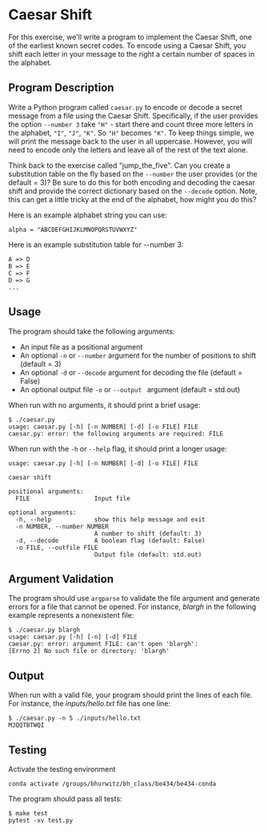 # Caesar Shift

For this exercise, we'll write a program to implement the Caesar Shift, one of the earliest known secret codes. To encode using a Caesar Shift, you shift each letter in your message to the right a certain number of spaces in the alphabet.

## Program Description 

Write a Python program called `caesar.py` to encode or decode a secret message from a file using the Caesar Shift. Specifically, if the user provides the option `--number 3` take `"H"` - start there and count three more letters in the alphabet, `"I"`, `"J"`, `"K"`.  So `"H"` becomes `"K"`. To keep things simple, we will print the message back to the user in all uppercase. However, you will need to encode only the letters and leave all of the rest of the text alone.

Think back to the exercise called "jump_the_five". Can you create a substitution table on the fly based on the `--number` the user provides (or the default = 3)? Be sure to do this for both encoding and decoding the caesar shift and provide the correct dictionary based on the `--decode` option. Note, this can get a little tricky at the end of the alphabet, how might you do this?

Here is an example alphabet string you can use:

```
alpha = "ABCDEFGHIJKLMNOPQRSTUVWXYZ"
```

Here is an example substitution table for --number 3:

```
A => D
B => E
C => F
D => G
...
```

## Usage

The program should take the following arguments:

* An input file as a positional argument
* An optional `-n` or `--number` argument for the number of positions to shift (default = 3)
* An optional `-d` or `--decode` argument for decoding the file (default = False)
* An optional output file `-o` or `--output ` argument (default = std.out)

When run with no arguments, it should print a brief usage:

```
$ ./caesar.py
usage: caesar.py [-h] [-n NUMBER] [-d] [-o FILE] FILE
caesar.py: error: the following arguments are required: FILE
```

When run with the `-h` or `--help` flag, it should print a longer usage:

```
usage: caesar.py [-h] [-n NUMBER] [-d] [-o FILE] FILE

caesar shift

positional arguments:
  FILE                  Input file

optional arguments:
  -h, --help            show this help message and exit
  -n NUMBER, --number NUMBER
                        A number to shift (default: 3)
  -d, --decode          A boolean flag (default: False)
  -o FILE, --outfile FILE
                        Output file (default: std.out)
```

## Argument Validation

The program should use `argparse` to validate the file argument and generate errors for a file that cannot be opened.
For instance, _blargh_ in the following example represents a nonexistent file:

```
$ ./caesar.py blargh
usage: caesar.py [-h] [-n] [-d] FILE
caesar.py: error: argument FILE: can't open 'blargh': 
[Errno 2] No such file or directory: 'blargh'
```
 
## Output

When run with a valid file, your program should print the lines of each file.
For instance, the _inputs/hello.txt_ file has one line:

```
$ ./caesar.py -n 5 ./inputs/hello.txt
MJQQTBTWQI
```

## Testing

Activate the testing environment

```
conda activate /groups/bhurwitz/bh_class/be434/be434-conda
```

The program should pass all tests:

```
$ make test
pytest -xv test.py
```